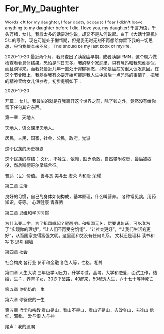 # For_My_Daughter
Words left for my daughter, I fear death, because I fear I didn't leave anything to my daughter before I die. I love you, my daughter!
千言万语，千头万绪，女儿，我有太多的话要对你说，却又不是从何说起。由于《大话计算机》5年的写作，现在可能处于懒惰期，但是我无时无刻不再想给你留下我的一切思想，只怕我根本来不及。
This should be my last book of my life.

2020-10-20 最近两个月，我妈查出了胰腺癌早期，或者胰腺IPMN，这个周六做检查看看具体结果。恐怕是时日无多。我的整个家庭里，只有我妈和我思维类似，而且谈得来。而我妈最近几年一直处于抑郁状态，抑郁是癌症的很大促发原因。在这个节骨眼上，我觉得我有必要开始可能是我人生中最后一点光亮的事情了，把我的精神留给女儿供参考。初步提纲如下：

2020-10-20 

开篇：
女儿，我最怕的就是在我离开这个世界之前，除了钱之外，竟然没有给你留下任何其它东西。

第一章：天地人

天地人，语文课里天地人。

居民，人民，国家，社会，公民，政府，党派

这个民族的历史概览

这个民族的症结： 文化，不独立，依赖，缺乏勇敢，自然攀附权贵，最后被奴役，然后斯德哥尔摩综合征。

普适（世）价值。
善与恶
美与丑
虚荣
卑和耻
荣耀

第二章 生活

良好的习惯，自己的身体如何构成，基本原理，什么叫营养。
各种常见病，用药知识，等等。
心理健康
青春期

第三章 思维和学习习惯

为什么要上学，为了祖国崛起？醒醒吧。和祖国无关，愣要说的话，可以说为了“实现你的理想”，“让人们不再受穷饥饿”，“让社会更好”，“让我们生活的更好”，从而国家变得富强文明。这里面和党没有任何关系。
文科还是理科
读书和写书
思考
翻墙

第四章 社会

社会构成
各行业
货币和金融
各色人等，性格，相处

第四章 人生大坎  三年级学习压力，升学考试，高考，大学和恋爱，面试工作，结婚，生子，养育子女，30岁下破路，40醒来，50参透人生，六十七十等待死亡

第五章 你奶奶的一生

第六章 你爸爸的一生


第五章 哲学和宗教
看山是山，看山不是山，看山还是山，去改变山，去造山
信仰，邪教。
爱与恨
人与神

尾声：我的遗嘱
